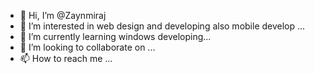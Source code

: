 - 👋 Hi, I’m @Zaynmiraj
- 👀 I’m interested in web design and developing also mobile develop ...
- 🌱 I’m currently learning windows developing...
- 💞️ I’m looking to collaborate on ...
- 📫 How to reach me ...

<!---
Zaynmiraj/Zaynmiraj is a ✨ special ✨ repository because its `README.md` (this file) appears on your GitHub profile.
You can click the Preview link to take a look at your changes.
--->
